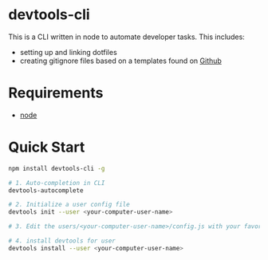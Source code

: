 # devtools-cli

This is a CLI written in node to automate developer tasks. This includes:

- setting up and linking dotfiles
- creating gitignore files based on a templates found on [Github](https://github.com/github/gitignore)

# Requirements

- [node](http://nodejs.org)

# Quick Start

```bash
npm install devtools-cli -g

# 1. Auto-completion in CLI
devtools-autocomplete

# 2. Initialize a user config file
devtools init --user <your-computer-user-name>

# 3. Edit the users/<your-computer-user-name>/config.js with your favorite editor

# 4. install devtools for user
devtools install --user <your-computer-user-name>
```
